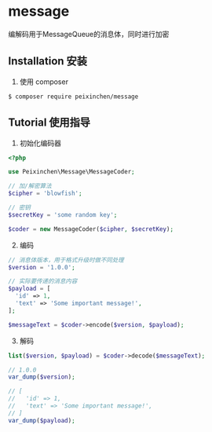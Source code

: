 # message

编解码用于MessageQueue的消息体，同时进行加密

## Installation 安装

1. 使用 composer

```shell
$ composer require peixinchen/message
```

## Tutorial 使用指导

1. 初始化编码器

```php
<?php

use Peixinchen\Message\MessageCoder;

// 加/解密算法
$cipher = 'blowfish';

// 密钥
$secretKey = 'some random key';

$coder = new MessageCoder($cipher, $secretKey);
```

2. 编码

```php
// 消息体版本，用于格式升级时做不同处理
$version = '1.0.0';

// 实际要传递的消息内容
$payload = [
  'id' => 1,
  'text' => 'Some important message!',
];

$messageText = $coder->encode($version, $payload);
```

3. 解码
```php
list($version, $payload) = $coder->decode($messageText);

// 1.0.0
var_dump($version);

// [
//   'id' => 1,
//   'text' => 'Some important message!',
// ]
var_dump($payload);
```

